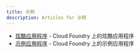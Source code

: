 ```yaml
---
title: 示例
description: Articles for 示例
---
```


* [炫酷应用程序](/samples/cool-apps.html) - Cloud Foundry 上的炫酷应用程序
* [示例应用程序](/samples/samples.html) - Cloud Foundry 上的示例应用程序
